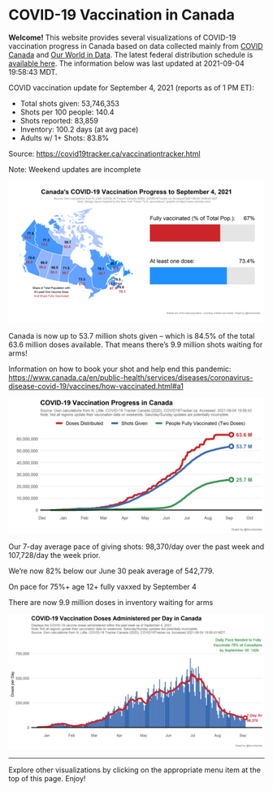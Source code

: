 COVID-19 Vaccination in Canada
==============================

**Welcome!** This website provides several visualizations of COVID-19
vaccination progress in Canada based on data collected mainly from
[COVID Canada](https://covid19tracker.ca/vaccinationtracker.html) and
[Our World in Data](https://ourworldindata.org/covid-vaccinations). The
latest federal distribution schedule is [available
here](https://www.canada.ca/en/public-health/services/diseases/2019-novel-coronavirus-infection/prevention-risks/covid-19-vaccine-treatment/vaccine-rollout.html).
The information below was last updated at 2021-09-04 19:58:43 MDT.

COVID vaccination update for September 4, 2021 (reports as of 1 PM ET):

-   Total shots given: 53,746,353
-   Shots per 100 people: 140.4
-   Shots reported: 83,859
-   Inventory: 100.2 days (at avg pace)
-   Adults w/ 1+ Shots: 83.8%

Source:
<a href="https://covid19tracker.ca/vaccinationtracker.html" class="uri">https://covid19tracker.ca/vaccinationtracker.html</a>

Note: Weekend updates are incomplete

![](Plots/plot_main.png)

Canada is now up to 53.7 million shots given – which is 84.5% of the
total 63.6 million doses available. That means there’s 9.9 million shots
waiting for arms!

Information on how to book your shot and help end this pandemic:
<a href="https://www.canada.ca/en/public-health/services/diseases/coronavirus-disease-covid-19/vaccines/how-vaccinated.html#a1" class="uri">https://www.canada.ca/en/public-health/services/diseases/coronavirus-disease-covid-19/vaccines/how-vaccinated.html#a1</a>

![](Plots/plot_total.png)

Our 7-day average pace of giving shots: 98,370/day over the past week
and 107,728/day the week prior.

We’re now 82% below our June 30 peak average of 542,779.

On pace for 75%+ age 12+ fully vaxxed by September 4

There are now 9.9 million doses in inventory waiting for arms

![](Plots/pace_national.png)

------------------------------------------------------------------------

Explore other visualizations by clicking on the appropriate menu item at
the top of this page. Enjoy!
